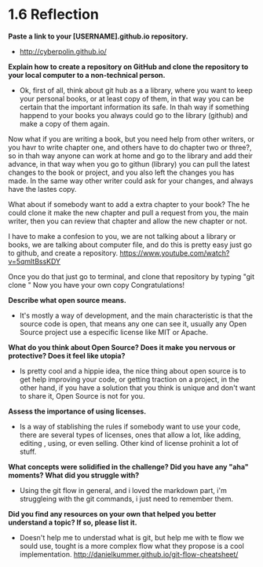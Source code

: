 # 1.6 Reflection #

**Paste a link to your [USERNAME].github.io repository.**
- http://cyberpolin.github.io/

**Explain how to create a repository on GitHub and clone the repository to your local computer to a non-technical person.**
- Ok, first of all, think about git hub as a a library, where you want to keep your personal books, or at least copy of them, in that way you can be certain that the important information its safe. In thah way if something happend to your books you always could go to the library (github) and make a copy of them again.

Now what if you are writing a book, but you need help from other writers, or you havr to write chapter one, and others have to do chapter two or three?, so in thah way anyone can work at home and go to the library and add their advance, in that way when you go to githun (library) you can pull the latest changes to the book or project, and you also left the changes you has made. In the same way other writer could ask for your changes, and always have the lastes copy.

What about if somebody want to add a extra chapter to your book? The he could clone it make the new chapter and pull a request from you, the main writer, then you can review that chapter and allow the new chapter or not.

I have to make a confesion to you, we are not talking about a library or books, we are talking about computer file, and do this is pretty easy just go to github, and create a repository.
https://www.youtube.com/watch?v=5qmltBssKDY

Once you do that just go to terminal, and clone that repository by typing "git clone <the repository https url>"
Now you have your own copy Congratulations!


**Describe what open source means.**
- It's mostly a way of development, and the main characteristic is that the source code is open, that means any one can see it, usually any Open Source project use a especific license like MIT or Apache.

**What do you think about Open Source? Does it make you nervous or protective? Does it feel like utopia?**
- Is pretty cool and a hippie idea, the nice thing about open source is to get help improving your code, or getting traction on a project, in the other hand, if you have a solution that you think is unique and don't want to share it, Open Source is not for you.

**Assess the importance of using licenses.**
- Is a way of stablishing the rules if somebody want to use your code, there are several types of licenses, ones that allow a lot, like adding, editing , using, or even selling. Other kind of license prohinit a lot of stuff.

**What concepts were solidified in the challenge? Did you have any "aha" moments? What did you struggle with?**
- Using the git flow in general, and i loved the markdown part, i'm struggleing with the git commands, i just need to remember them.

**Did you find any resources on your own that helped you better understand a topic? If so, please list it.**
- Doesn't help me to understad what is git, but help me with te flow we sould use, tought is a more complex flow what they propose is a cool implementation.
http://danielkummer.github.io/git-flow-cheatsheet/